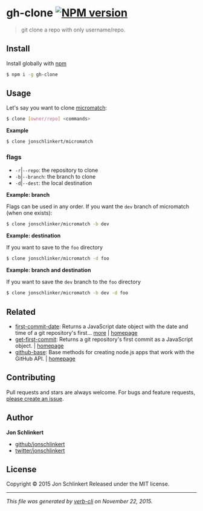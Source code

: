# gh-clone [![NPM version](https://badge.fury.io/js/gh-clone.svg)](http://badge.fury.io/js/gh-clone)

> git clone a repo with only username/repo.

## Install

Install globally with [npm](https://www.npmjs.com/)

```sh
$ npm i -g gh-clone
```

## Usage

Let's say you want to clone [micromatch](https://github.com/jonschlinker/micromatch):

```sh
$ clone [owner/repo] <commands>
```

**Example**

```sh
$ clone jonschlinkert/micromatch
```

### flags

* `-r`|`--repo`: the repository to clone
* `-b`|`--branch`: the branch to clone
* `-d`|`--dest`: the local destination

**Example: branch**

Flags can be used in any order. If you want the `dev` branch of micromatch (when one exists):

```sh
$ clone jonschlinker/micromatch -b dev
```

**Example: destination**

If you want to save to the `foo` directory

```sh
$ clone jonschlinker/micromatch -d foo
```

**Example: branch and destination**

If you want to save the `dev` branch to the `foo` directory

```sh
$ clone jonschlinker/micromatch -b dev -d foo
```

## Related

* [first-commit-date](https://www.npmjs.com/package/first-commit-date): Returns a JavaScript date object with the date and time of a git repository's first… [more](https://www.npmjs.com/package/first-commit-date) | [homepage](https://github.com/jonschlinkert/first-commit-date)
* [get-first-commit](https://www.npmjs.com/package/get-first-commit): Returns a git repository's first commit as a JavaScript object. | [homepage](https://github.com/jonschlinkert/get-first-commit)
* [github-base](https://www.npmjs.com/package/github-base): Base methods for creating node.js apps that work with the GitHub API. | [homepage](https://github.com/jonschlinkert/github-base)

## Contributing

Pull requests and stars are always welcome. For bugs and feature requests, [please create an issue](https://github.com/jonschlinkert/gh-clone/issues/new).

## Author

**Jon Schlinkert**

+ [github/jonschlinkert](https://github.com/jonschlinkert)
+ [twitter/jonschlinkert](http://twitter.com/jonschlinkert)

## License

Copyright © 2015 Jon Schlinkert
Released under the MIT license.

***

_This file was generated by [verb-cli](https://github.com/assemble/verb-cli) on November 22, 2015._